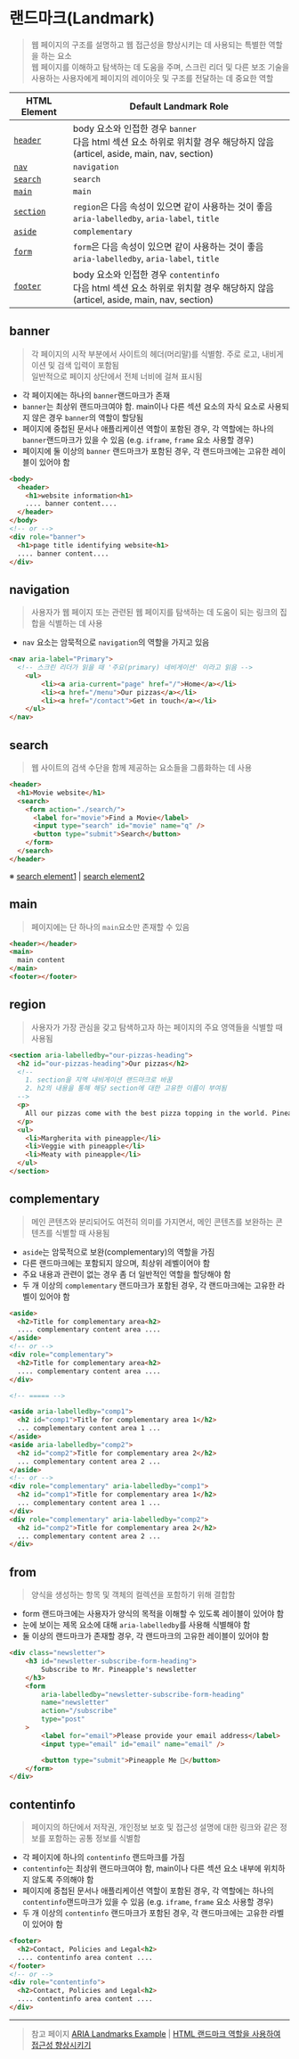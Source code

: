 # 랜드마크(Landmark)
> 웹 페이지의 구조를 설명하고 웹 접근성을 향상시키는 데 사용되는 특별한 역할을 하는 요소 <br/>
> 웹 페이지를 이해하고 탐색하는 데 도움을 주며, 스크린 리더 및 다른 보조 기술을 사용하는 사용자에게 페이지의 레이아웃 및 구조를 전달하는 데 중요한 역할

HTML Element | Default Landmark Role
-- | --
[```header```](https://github.com/hiro961227/Dev-Docs/blob/main/Study-Docs/accessibility/Landmark.md#banner) | body 요소와 인접한 경우 ```banner``` <br/>다음 html 섹션 요소 하위로 위치할 경우 해당하지 않음 (articel, aside, main, nav, section)
[```nav```](https://github.com/hiro961227/Dev-Docs/blob/main/Study-Docs/accessibility/Landmark.md#navigation) | ```navigation```
[```search```](https://github.com/hiro961227/Dev-Docs/blob/main/Study-Docs/accessibility/Landmark.md#search) | ```search```
[```main```](https://github.com/hiro961227/Dev-Docs/blob/main/Study-Docs/accessibility/Landmark.md#main) | ```main```
[```section```](https://github.com/hiro961227/Dev-Docs/blob/main/Study-Docs/accessibility/Landmark.md#region) | ```region```은 다음 속성이 있으면 같이 사용하는 것이 좋음 ```aria-labelledby```, ```aria-label```, ```title```
[```aside```](https://github.com/hiro961227/Dev-Docs/blob/main/Study-Docs/accessibility/Landmark.md#complementary) | ```complementary```
[```form```](https://github.com/hiro961227/Dev-Docs/blob/main/Study-Docs/accessibility/Landmark.md#from) | ```form```은 다음 속성이 있으면 같이 사용하는 것이 좋음 ```aria-labelledby```, ```aria-label```, ```title```
[```footer```](https://github.com/hiro961227/Dev-Docs/blob/main/Study-Docs/accessibility/Landmark.md#contentinfo) | body 요소와 인접한 경우 ```contentinfo``` <br/> 다음 html 섹션 요소 하위로 위치할 경우 해당하지 않음 (articel, aside, main, nav, section)


## banner
> 각 페이지의 시작 부분에서 사이트의 헤더(머리말)를 식별함. 주로 로고, 내비게이션 및 검색 입력이 포함됨 <br/>
> 일반적으로 페이지 상단에서 전체 너비에 걸쳐 표시됨

* 각 페이지에는 하나의 ```banner```랜드마크가 존재
* ```banner```는 최상위 랜드마크여야 함. main이나 다른 섹션 요소의 자식 요소로 사용되지 않은 경우 ```banner```의 역할이 할당됨
* 페이지에 중첩된 문서나 애플리케이션 역할이 포함된 경우, 각 역할에는 하나의 ```banner```랜드마크가 있을 수 있음 (e.g. ```iframe```, ```frame``` 요소 사용할 경우)
* 페이지에 둘 이상의 ```banner``` 랜드마크가 포함된 경우, 각 랜드마크에는 고유한 레이블이 있어야 함

```html
<body>
  <header>
    <h1>website information<h1>
    .... banner content....
  </header>
</body>
<!-- or -->
<div role="banner">
  <h1>page title identifying website<h1>
  .... banner content....
</div>
```

## navigation
> 사용자가 웹 페이지 또는 관련된 웹 페이지를 탐색하는 데 도움이 되는 링크의 집합을 식별하는 데 사용

* ```nav``` 요소는 암묵적으로 ```navigation```의 역할을 가지고 있음

```html
<nav aria-label="Primary">
  <!-- 스크린 리더가 읽을 때 '주요(primary) 네비게이션' 이라고 읽음 -->
    <ul>
        <li><a aria-current="page" href="/">Home</a></li>
        <li><a href="/menu">Our pizzas</a></li>
        <li><a href="/contact">Get in touch</a></li>
    </ul>
</nav>
```

## search
> 웹 사이트의 검색 수단을 함께 제공하는 요소들을 그룹화하는 데 사용

```html
<header>
  <h1>Movie website</h1>
  <search>
    <form action="./search/">
      <label for="movie">Find a Movie</label>
      <input type="search" id="movie" name="q" />
      <button type="submit">Search</button>
    </form>
  </search>
</header>

```
※ [search element1](https://www.scottohara.me/blog/2023/03/24/search-element.html) | [search element2](https://developer.mozilla.org/en-US/docs/Web/HTML/Element/search)

## main
> 페이지에는 단 하나의 ```main```요소만 존재할 수 있음

```html
<header></header>
<main>
  main content
</main>
<footer></footer>
```

## region
> 사용자가 가장 관심을 갖고 탐색하고자 하는 페이지의 주요 영역들을 식별할 때 사용됨 

```html
<section aria-labelledby="our-pizzas-heading">
  <h2 id="our-pizzas-heading">Our pizzas</h2>
  <!-- 
    1. section을 지역 내비게이션 랜드마크로 바꿈
    2. h2의 내용을 통해 해당 section에 대한 고유한 이름이 부여됨
  -->
  <p>
    All our pizzas come with the best pizza topping in the world. Pineapple!
  </p>
  <ul>
    <li>Margherita with pineapple</li>
    <li>Veggie with pineapple</li>
    <li>Meaty with pineapple</li>
  </ul>
</section>
```

## complementary 
> 메인 콘텐츠와 분리되어도 여전히 의미를 가지면서, 메인 콘텐츠를 보완하는 콘텐츠를 식별할 때 사용됨

* ```aside```는 암묵적으로 보완(complementary)의 역할을 가짐
* 다른 랜드마크에는 포함되지 않으며, 최상위 레벨이어야 함
* 주요 내용과 관련이 없는 경우 좀 더 일반적인 역할을 할당해야 함
* 두 개 이상의 ```complementary``` 랜드마크가 포함된 경우, 각 랜드마크에는 고유한 라벨이 있어야 함

```html
<aside>
  <h2>Title for complementary area<h2>
  .... complementary content area ....
</aside>
<!-- or -->
<div role="complementary">
  <h2>Title for complementary area<h2>
  .... complementary content area ....
</div>

<!-- ===== -->

<aside aria-labelledby="comp1">
  <h2 id="comp1">Title for complementary area 1</h2>
  ... complementary content area 1 ...
</aside>
<aside aria-labelledby="comp2">
  <h2 id="comp2">Title for complementary area 2</h2>
  ... complementary content area 2 ...
</aside>
<!-- or -->
<div role="complementary" aria-labelledby="comp1">
  <h2 id="comp1">Title for complementary area 1</h2>
  ... complementary content area 1 ...
</div>
<div role="complementary" aria-labelledby="comp2">
  <h2 id="comp2">Title for complementary area 2</h2>
  ... complementary content area 2 ...
</div>
```

## from
> 양식을 생성하는 항목 및 객체의 컬렉션을 포함하기 위해 결합함

* form 랜드마크에는 사용자가 양식의 목적을 이해할 수 있도록 레이블이 있어야 함
* 눈에 보이는 제목 요소에 대해 ```aria-labelledby```를 사용해 식별해야 함
* 둘 이상의 랜드마크가 존재할 경우, 각 랜드마크의 고유한 레이블이 있어야 함

```html
<div class="newsletter">
    <h3 id="newsletter-subscribe-form-heading">
        Subscribe to Mr. Pineapple's newsletter
    </h3>
    <form
        aria-labelledby="newsletter-subscribe-form-heading"
        name="newsletter"
        action="/subscribe"
        type="post"
    >
        <label for="email">Please provide your email address</label>
        <input type="email" id="email" name="email" />

        <button type="submit">Pineapple Me 🍍</button>
    </form>
</div>
```

## contentinfo
> 페이지의 하단에서 저작권, 개인정보 보호 및 접근성 설명에 대한 링크와 같은 정보를 포함하는 공통 정보를 식별함

* 각 페이지에 하나의 ```contentinfo``` 랜드마크를 가짐
* ```contentinfo```는 최상위 랜드마크여야 함, main이나 다른 섹션 요소 내부에 위치하지 않도록 주의해야 함
* 페이지에 중첩된 문서나 애플리케이션 역할이 포함된 경우, 각 역할에는 하나의 ```contentinfo```랜드마크가 있을 수 있음 (e.g. ```iframe```, ```frame``` 요소 사용할 경우)
* 두 개 이상의 ```contentinfo``` 랜드마크가 포함된 경우, 각 랜드마크에는 고유한 라벨이 있어야 함

```html
<footer>
  <h2>Contact, Policies and Legal<h2>
  .... contentinfo area content ....
</footer>
<!-- or -->
<div role="contentinfo">
  <h2>Contact, Policies and Legal<h2>
  .... contentinfo area content ....
</div>
```


***

> 참고 페이지
> [ARIA Landmarks Example](https://www.w3.org/WAI/ARIA/apg/patterns/landmarks/examples/general-principles.html) | [HTML 랜드마크 역할을 사용하여 접근성 향상시키기](https://velog.io/@sejinkim/HTML-%EB%9E%9C%EB%93%9C%EB%A7%88%ED%81%AC-%EC%97%AD%ED%95%A0%EC%9D%84-%EC%82%AC%EC%9A%A9%ED%95%98%EC%97%AC-%EC%A0%91%EA%B7%BC%EC%84%B1-%ED%96%A5%EC%83%81%EC%8B%9C%ED%82%A4%EA%B8%B0)
